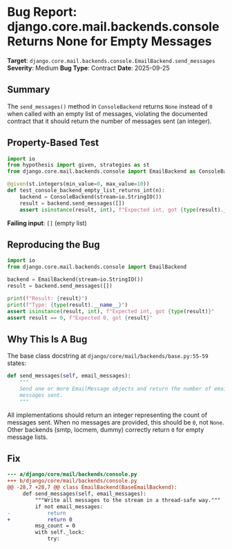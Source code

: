 # Bug Report: django.core.mail.backends.console Returns None for Empty Messages

**Target**: `django.core.mail.backends.console.EmailBackend.send_messages`
**Severity**: Medium
**Bug Type**: Contract
**Date**: 2025-09-25

## Summary

The `send_messages()` method in `ConsoleBackend` returns `None` instead of `0` when called with an empty list of messages, violating the documented contract that it should return the number of messages sent (an integer).

## Property-Based Test

```python
import io
from hypothesis import given, strategies as st
from django.core.mail.backends.console import EmailBackend as ConsoleBackend

@given(st.integers(min_value=0, max_value=10))
def test_console_backend_empty_list_returns_int(n):
    backend = ConsoleBackend(stream=io.StringIO())
    result = backend.send_messages([])
    assert isinstance(result, int), f"Expected int, got {type(result).__name__}: {result}"
```

**Failing input**: `[]` (empty list)

## Reproducing the Bug

```python
import io
from django.core.mail.backends.console import EmailBackend

backend = EmailBackend(stream=io.StringIO())
result = backend.send_messages([])

print(f"Result: {result}")
print(f"Type: {type(result).__name__}")
assert isinstance(result, int), f"Expected int, got {type(result)}"
assert result == 0, f"Expected 0, got {result}"
```

## Why This Is A Bug

The base class docstring at `django/core/mail/backends/base.py:55-59` states:

```python
def send_messages(self, email_messages):
    """
    Send one or more EmailMessage objects and return the number of email
    messages sent.
    """
```

All implementations should return an integer representing the count of messages sent. When no messages are provided, this should be `0`, not `None`. Other backends (smtp, locmem, dummy) correctly return `0` for empty message lists.

## Fix

```diff
--- a/django/core/mail/backends/console.py
+++ b/django/core/mail/backends/console.py
@@ -28,7 +28,7 @@ class EmailBackend(BaseEmailBackend):
     def send_messages(self, email_messages):
         """Write all messages to the stream in a thread-safe way."""
         if not email_messages:
-            return
+            return 0
         msg_count = 0
         with self._lock:
             try:
```